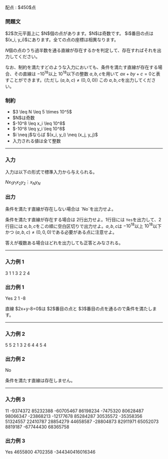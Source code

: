 
<div>

<span>

<span>

<p>
配点 : $450$点
</p>

<div>

<section>

### **問題文**

<p>
$2$次元平面上に $N$個の点があります。$N$は奇数です。 $i$番目の点は $(x_i, y_i)$にあります。全ての点の座標は相異なります。

$N$個の点のうち過半数を通る直線が存在するかを判定して、存在すればそれを出力してください。

なお、制約を満たすどのような入力においても、条件を満たす直線が存在する場合、その直線は $-10^{18}$以上 $10^{18}$以下の整数 $a,b,c$を用いて $ax+by+c=0$と表すことができます。(ただし $(a,b,c) \neq (0,0,0)$) この $a,b,c$を出力してください。
</p>

</section>

</div>

<div>

<section>

### **制約**

<ul>

<li>
$3 \leq N \leq 5 \times 10^5$
</li>

<li>
$N$は奇数
</li>

<li>
$-10^8 \leq x_i \leq 10^8$
</li>

<li>
$-10^8 \leq y_i \leq 10^8$
</li>

<li>
$i \neq j$ならば $(x_i, y_i) \neq (x_j, y_j)$
</li>

<li>
入力される値は全て整数
</li>

</ul>

</section>

</div>

---

<div>

<div>

<section>

### **入力**

<p>
入力は以下の形式で標準入力から与えられる。
</p>

<div>

$N$$x_1$$y_1$$x_2$$y_2$$\vdots$$x_N$$y_N$
</div>

</section>

</div>

<div>

<section>

### **出力**

<p>
条件を満たす直線が存在しない場合は `No`を出力せよ。

条件を満たす直線が存在する場合は $2$行出力せよ。$1$行目には `Yes`を出力して、$2$行目には $a,b,c$をこの順に空白区切りで出力せよ。$a,b,c$は $-10^{18}$以上 $10^{18}$以下かつ $(a,b,c) \neq (0,0,0)$である必要がある点に注意せよ。

答えが複数ある場合はどれを出力しても正答とみなされる。
</p>

</section>

</div>

</div>

---

<div>

<section>

### **入力例 1**

<div>

3
1 1
3 2
2 4

</div>

</section>

</div>

<div>

<section>

### **出力例 1**

<div>

Yes
2 1 -8

</div>

<p>
直線 $2x+y-8=0$は $2$番目の点と $3$番目の点を通るので条件を満たします。
</p>

</section>

</div>

---

<div>

<section>

### **入力例 2**

<div>

5
5 2
1 3
2 6
4 4
5 4

</div>

</section>

</div>

<div>

<section>

### **出力例 2**

<div>

No

</div>

<p>
条件を満たす直線は存在しません。
</p>

</section>

</div>

---

<div>

<section>

### **入力例 3**

<div>

11
-9374372 85232388
-60705467 86198234
-7475320 80628487
98066347 -23868213
-12177678 85284287
30535572 -35358356
51324557 22410787
28854279 44658587
-28804873 82911971
65052073 8819187
-67744430 68365758

</div>

</section>

</div>

<div>

<section>

### **出力例 3**

<div>

Yes
4655800 4702358 -344340416016346

</div>

</section>

</div>

</span>

</span>

</div>

